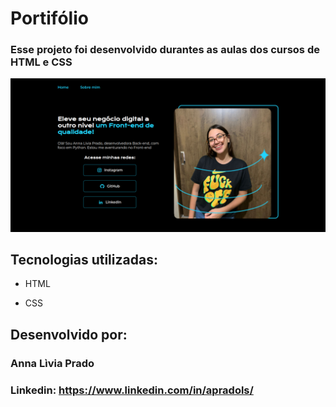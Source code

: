 # Portifólio

### Esse projeto foi desenvolvido durantes as aulas dos cursos de HTML e CSS

![image](site.png)

## Tecnologias utilizadas:

* HTML

* CSS

## Desenvolvido por:

### Anna Lìvia Prado

### Linkedin: https://www.linkedin.com/in/apradols/

